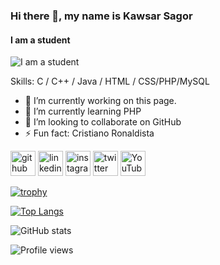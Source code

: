 ### Hi there 👋, my name is Kawsar Sagor
#### I am a student
![I am a student](https://scontent.fdac140-1.fna.fbcdn.net/v/t39.30808-6/244250864_939098946676359_3471906611043050803_n.jpg?_nc_cat=104&ccb=1-7&_nc_sid=19026a&_nc_eui2=AeH9zpUjA6LI0TDqwH4JGSoTKkBOlogYe94qQE6WiBh73nMDJfjUfS6-B041OlACvDizzcN-CbXT2jISshzJ3AL8&_nc_ohc=oRY01KydF_4AX8VyRmq&_nc_ht=scontent.fdac140-1.fna&oh=00_AfDMES2p0Ony7xQVrFXgJDl4RA2ZmMY4vvOyEinYwKjCfQ&oe=63F75A75)


Skills: C / C++ / Java / HTML / CSS/PHP/MySQL

- 🔭 I’m currently working on this page. 
- 🌱 I’m currently learning PHP 
- 👯 I’m looking to collaborate on GitHub 
- ⚡ Fun fact: Cristiano Ronaldista 


[<img src='https://cdn.jsdelivr.net/npm/simple-icons@3.0.1/icons/github.svg' alt='github' height='40'>](https://github.com/KaSagor)  [<img src='https://cdn.jsdelivr.net/npm/simple-icons@3.0.1/icons/linkedin.svg' alt='linkedin' height='40'>](https://www.linkedin.com/in/ka-sagor/)  [<img src='https://cdn.jsdelivr.net/npm/simple-icons@3.0.1/icons/instagram.svg' alt='instagram' height='40'>](https://www.instagram.com/ka.sagor/)  [<img src='https://cdn.jsdelivr.net/npm/simple-icons@3.0.1/icons/twitter.svg' alt='twitter' height='40'>](https://twitter.com/ka_sagor1)  [<img src='https://cdn.jsdelivr.net/npm/simple-icons@3.0.1/icons/youtube.svg' alt='YouTube' height='40'>](https://www.youtube.com/channel/kawsar_sagor)  

[![trophy](https://github-profile-trophy.vercel.app/?username=KaSagor)](https://github.com/ryo-ma/github-profile-trophy)

[![Top Langs](https://github-readme-stats.vercel.app/api/top-langs/?username=KaSagor)](https://github.com/anuraghazra/github-readme-stats)

![GitHub stats](https://github-readme-stats.vercel.app/api?username=KaSagor&show_icons=true)  

![Profile views](https://gpvc.arturio.dev/KaSagor)  
